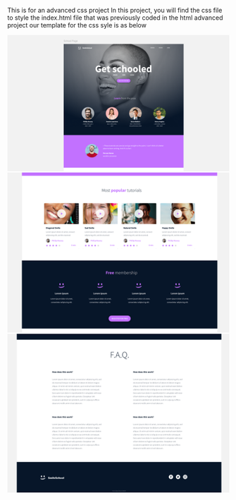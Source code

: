 This is for an advanced css project
In this project, you will find the css file to style the index.html file that was previously coded in the html advanced project
our template for the css syle is as below

![alt text]({39190471-8654-4046-BD9C-E8C500552403}.png)
![alt text]({8B91CA03-91BE-43AD-A4AE-6874264CB5E4}.png)
![alt text]({CC59C204-A6D3-47EE-96A6-EE0BBA0B84D9}.png)

